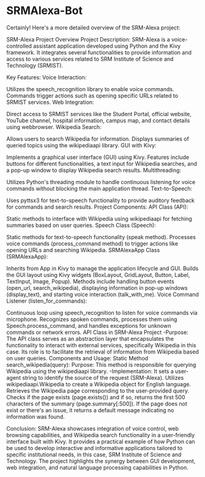 # SRMAlexa-Bot
Certainly! Here's a more detailed overview of the SRM-Alexa project:

SRM-Alexa Project Overview
Project Description: SRM-Alexa is a voice-controlled assistant application developed using Python and the Kivy framework. It integrates several functionalities to provide information and access to various services related to SRM Institute of Science and Technology (SRMIST).

Key Features:
Voice Interaction:

Utilizes the speech_recognition library to enable voice commands.
Commands trigger actions such as opening specific URLs related to SRMIST services.
Web Integration:

Direct access to SRMIST services like the Student Portal, official website, YouTube channel, hospital information, campus map, and contact details using webbrowser.
Wikipedia Search:

Allows users to search Wikipedia for information.
Displays summaries of queried topics using the wikipediaapi library.
GUI with Kivy:

Implements a graphical user interface (GUI) using Kivy.
Features include buttons for different functionalities, a text input for Wikipedia searches, and a pop-up window to display Wikipedia search results.
Multithreading:

Utilizes Python's threading module to handle continuous listening for voice commands without blocking the main application thread.
Text-to-Speech:

Uses pyttsx3 for text-to-speech functionality to provide auditory feedback for commands and search results.
Project Components:
API Class (API):

Static methods to interface with Wikipedia using wikipediaapi for fetching summaries based on user queries.
Speech Class (Speech):

Static methods for text-to-speech functionality (speak method).
Processes voice commands (process_command method) to trigger actions like opening URLs and searching Wikipedia.
SRMAlexaApp Class (SRMAlexaApp):

Inherits from App in Kivy to manage the application lifecycle and GUI.
Builds the GUI layout using Kivy widgets (BoxLayout, GridLayout, Button, Label, TextInput, Image, Popup).
Methods include handling button events (open_url, search_wikipedia), displaying information in pop-up windows (display_text), and starting voice interaction (talk_with_me).
Voice Command Listener (listen_for_commands):

Continuous loop using speech_recognition to listen for voice commands via microphone.
Recognizes spoken commands, processes them using Speech.process_command, and handles exceptions for unknown commands or network errors.
API Class in SRM-Alexa Project -Purpose: The API class serves as an abstraction layer that encapsulates the functionality to interact with external services, specifically Wikipedia in this case. Its role is to facilitate the retrieval of information from Wikipedia based on user queries.
Components and Usage: Static Method search_wikipedia(query): Purpose: This method is responsible for querying Wikipedia using the wikipediaapi library. -Implementation: It sets a user-agent string to identify the source of the request (SRM-Alexa). Utilizes wikipediaapi.Wikipedia to create a Wikipedia object for English language. Retrieves the Wikipedia page corresponding to the user-provided query. Checks if the page exists (page.exists()) and if so, returns the first 500 characters of the summary (page.summary[:500]). If the page does not exist or there's an issue, it returns a default message indicating no information was found.

Conclusion:
SRM-Alexa showcases integration of voice control, web browsing capabilities, and Wikipedia search functionality in a user-friendly interface built with Kivy. It provides a practical example of how Python can be used to develop interactive and informative applications tailored to specific institutional needs, in this case, SRM Institute of Science and Technology. The project highlights the synergy between GUI development, web integration, and natural language processing capabilities in Python.
